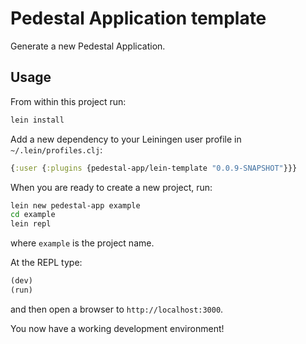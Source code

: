 # Pedestal Application template

Generate a new Pedestal Application.


## Usage

From within this project run:

```bash
lein install
```

Add a new dependency to your Leiningen user profile in `~/.lein/profiles.clj`:

```clj
{:user {:plugins {pedestal-app/lein-template "0.0.9-SNAPSHOT"}}}
```

When you are ready to create a new project, run:

```bash
lein new pedestal-app example
cd example
lein repl
```

where `example` is the project name.

At the REPL type:

```clj
(dev)
(run)
```

and then open a browser to `http://localhost:3000`. 

You now have a working development environment!

<!-- Copyright 2013 Relevance, Inc. -->
